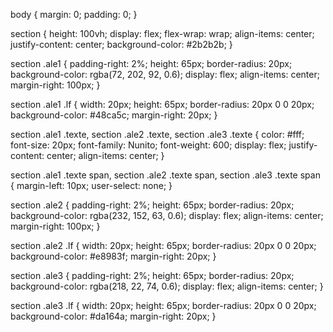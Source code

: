 body {
  margin: 0;
  padding: 0;
}

section {
  height: 100vh;
  display: flex;
  flex-wrap: wrap;
  align-items: center;
  justify-content: center;
  background-color: #2b2b2b;
}

section .ale1 {
  padding-right: 2%;
  height: 65px;
  border-radius: 20px;
  background-color: rgba(72, 202, 92, 0.6);
  display: flex;
  align-items: center;
  margin-right: 100px;
}

section .ale1 .lf {
  width: 20px;
  height: 65px;
  border-radius: 20px 0 0 20px;
  background-color: #48ca5c;
  margin-right: 20px;
}

section .ale1 .texte,
section .ale2 .texte,
section .ale3 .texte {
  color: #fff;
  font-size: 20px;
  font-family: Nunito;
  font-weight: 600;
  display: flex;
  justify-content: center;
  align-items: center;
}

section .ale1 .texte span,
section .ale2 .texte span,
section .ale3 .texte span {
  margin-left: 10px;
  user-select: none;
}

section .ale2 {
  padding-right: 2%;
  height: 65px;
  border-radius: 20px;
  background-color: rgba(232, 152, 63, 0.6);
  display: flex;
  align-items: center;
  margin-right: 100px;
}

section .ale2 .lf {
  width: 20px;
  height: 65px;
  border-radius: 20px 0 0 20px;
  background-color: #e8983f;
  margin-right: 20px;
}

section .ale3 {
  padding-right: 2%;
  height: 65px;
  border-radius: 20px;
  background-color: rgba(218, 22, 74, 0.6);
  display: flex;
  align-items: center;
}

section .ale3 .lf {
  width: 20px;
  height: 65px;
  border-radius: 20px 0 0 20px;
  background-color: #da164a;
  margin-right: 20px;
}

